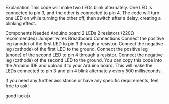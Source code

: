 Explanation
This code will make two LEDs blink alternately. One LED is connected to pin 3, and the other is connected to pin 4. The code will turn one LED on while turning the other off, then switch after a delay, creating a blinking effect.

Components Needed
Arduino board
2 LEDs
2 resistors (220Ω recommended)
Jumper wires
Breadboard
Connections
Connect the positive leg (anode) of the first LED to pin 3 through a resistor.
Connect the negative leg (cathode) of the first LED to the ground.
Connect the positive leg (anode) of the second LED to pin 4 through a resistor.
Connect the negative leg (cathode) of the second LED to the ground.
You can copy this code into the Arduino IDE and upload it to your Arduino board. This will make the LEDs connected to pin 3 and pin 4 blink alternately every 500 milliseconds.

If you need any further assistance or have any specific requirements, feel free to ask!

good luck👍
